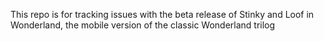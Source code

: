 This repo is for tracking issues with the beta release of Stinky and Loof in Wonderland, the mobile version of the classic Wonderland trilog
